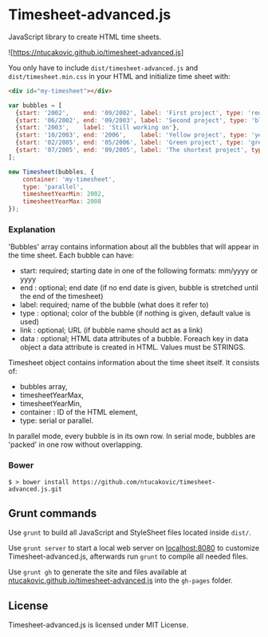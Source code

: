 # Timesheet-advanced.js

JavaScript library to create HTML time sheets.

![https://ntucakovic.github.io/timesheet-advanced.js]

You only have to include `dist/timesheet-advanced.js` and `dist/timesheet.min.css` in your HTML and initialize time sheet with:

```HTML
<div id="my-timesheet"></div>
```

```javascript
var bubbles = [
  {start: '2002',    end: '09/2002', label: 'First project', type: 'red', data: { technologies: 'php,drupal,mysql,symfony' }},
  {start: '06/2002', end: '09/2003', label: 'Second project', type: 'blue'},
  {start: '2003',    label: 'Still working on'},
  {start: '10/2003', end: '2006',    label: 'Yellow project', type: 'yellow', link: 'http://www.example.com'},
  {start: '02/2005', end: '05/2006', label: 'Green project', type: 'green', link: '#'},
  {start: '07/2005', end: '09/2005', label: 'The shortest project', type: 'purple', link: '#'}
];

new Timesheet(bubbles, {
    container: 'my-timesheet',
    type: 'parallel',
    timesheetYearMin: 2002,
    timesheetYearMax: 2008
});
```

### Explanation

'Bubbles' array contains information about all the bubbles that will appear in the time sheet. Each bubble can have:
- start: required; starting date in one of the following formats: mm/yyyy or yyyy
- end  : optional; end date (if no end date is given, bubble is stretched until the end of the timesheet)
- label: required; name of the bubble (what does it refer to)
- type : optional; color of the bubble (if nothing is given, default value is used)
- link : optional; URL (if bubble name should act as a link)
- data : optional; HTML data attributes of a bubble. Foreach key in data object a data attribute is created in HTML. Values must be STRINGS.

Timesheet object contains information about the time sheet itself. It consists of:
- bubbles array,
- timesheetYearMax,
- timesheetYearMin,
- container : ID of the HTML element,
- type: serial or parallel.

In parallel mode, every bubble is in its own row.
In serial mode, bubbles are 'packed' in one row without overlapping.


### Bower

`$ > bower install https://github.com/ntucakovic/timesheet-advanced.js.git`

## Grunt commands

Use `grunt` to build all JavaScript and StyleSheet files located inside `dist/`. 

Use `grunt server` to start a local web server on [localhost:8080](http://localhost:8080) to customize Timesheet-advanced.js, afterwards run `grunt` to compile all needed files.

Use `grunt gh` to generate the site and files available at [ntucakovic.github.io/timesheet-advanced.js](http://ntucakovic.github.io/timesheet-advanced.js) into the `gh-pages` folder.

## License

Timesheet-advanced.js is licensed under MIT License.
